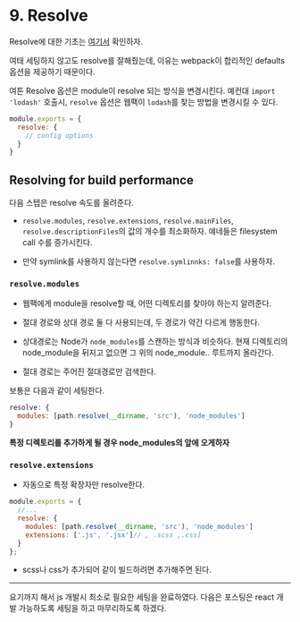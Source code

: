 # 9. Resolve

Resolve에 대한 기초는 [여기서](https://github.com/hoilzz/TIL/blob/master/FrontEnd/webpack/%EA%B3%B5%ED%99%88%EB%B2%88%EC%97%AD/module-resolution.md) 확인하자.

여태 세팅하지 않고도 resolve를 잘해줬는데, 이유는 webpack이 합리적인 defaults 옵션을 제공하기 때문이다. 

여튼 Resolve 옵션은 module이 resolve 되는 방식을 변경시킨다.
예컨대 `import 'lodash'` 호출시, `resolve` 옵션은 웹팩이 `lodash`를 찾는 방법을 변경시킬 수 있다.

```js
module.exports = {
  resolve: {
    // config options
  }
}
```




## Resolving for build performance

다음 스텝은 resolve 속도를 올려준다.

- `resolve.modules`, `resolve.extensions`, `resolve.mainFiles`, `resolve.descriptionFiles`의 값의 개수를 최소화하자. 얘네들은 filesystem call 수를 증가시킨다.

- 만약 symlink를 사용하지 않는다면 `resolve.symlinnks: false`를 사용하자.


### `resolve.modules`
- 웹팩에게 module을 resolve할 때, 어떤 디렉토리를 찾아야 하는지 알려준다.
- 절대 경로와 상대 경로 둘 다 사용되는데, 두 경로가 약간 다르게 행동한다. 
- 상대경로는 Node가 `node_modules`를 스캔하는 방식과 비슷하다. 현재 디렉토리의 node_module을 뒤지고 없으면 그 위의 node_module.. 루트까지 올라간다.

- 절대 경로는 주어진 절대경로만 검색한다.

보통은 다음과 같이 세팅한다.

```js
resolve: {
  modules: [path.resolve(__dirname, 'src'), 'node_modules']
}
```

__특정 디렉토리를 추가하게 될 경우 node_modules의 앞에 오게하자__

### `resolve.extensions`

- 자동으로 특정 확장자만 resolve한다.

```js
module.exports = {
  //...
  resolve: {
    modules: [path.resolve(__dirname, 'src'), 'node_modules']
    extensions: ['.js', '.jsx']// , .scss ,.css]
  }
};
```

- scss나 css가 추가되어 같이 빌드하려면 추가해주면 된다.

---

요기까지 해서 js 개발시 최소로 필요한 세팅을 완료하였다. 다음은 포스팅은 react 개발 가능하도록 세팅을 하고 마무리하도록 하겠다.
